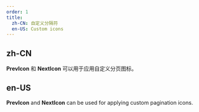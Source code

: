 ```yaml
---
order: 1
title:
  zh-CN: 自定义分隔符
  en-US: Custom icons
---
```


## zh-CN

**PrevIcon** 和 **NextIcon** 可以用于应用自定义分页图标。

## en-US

**PrevIcon** and **NextIcon** can be used for applying custom pagination icons.
